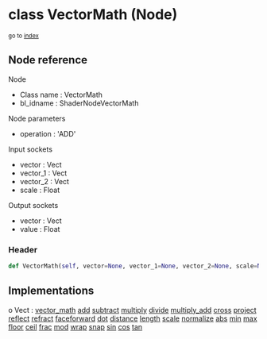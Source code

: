 # class VectorMath (Node)

<sub>go to [index](/docs/index.md)</sub>

## Node reference

Node
 - Class name : VectorMath
 - bl_idname : ShaderNodeVectorMath

Node parameters
 - operation : 'ADD'

Input sockets
 - vector : Vect
 - vector_1 : Vect
 - vector_2 : Vect
 - scale : Float

Output sockets
 - vector : Vect
 - value : Float

### Header

``` python
def VectorMath(self, vector=None, vector_1=None, vector_2=None, scale=None, operation='ADD', node_label=None, node_color=None):
```

## Implementations

o Vect : [vector_math](/docs/GeoNodes_classes/Vect.md#vector_math) [add](/docs/GeoNodes_classes/Vect.md#add) [subtract](/docs/GeoNodes_classes/Vect.md#subtract) [multiply](/docs/GeoNodes_classes/Vect.md#multiply) [divide](/docs/GeoNodes_classes/Vect.md#divide) [multiply_add](/docs/GeoNodes_classes/Vect.md#multiply_add) [cross](/docs/GeoNodes_classes/Vect.md#cross) [project](/docs/GeoNodes_classes/Vect.md#project) [reflect](/docs/GeoNodes_classes/Vect.md#reflect) [refract](/docs/GeoNodes_classes/Vect.md#refract) [faceforward](/docs/GeoNodes_classes/Vect.md#faceforward) [dot](/docs/GeoNodes_classes/Vect.md#dot) [distance](/docs/GeoNodes_classes/Vect.md#distance) [length](/docs/GeoNodes_classes/Vect.md#length) [scale](/docs/GeoNodes_classes/Vect.md#scale) [normalize](/docs/GeoNodes_classes/Vect.md#normalize) [abs](/docs/GeoNodes_classes/Vect.md#abs) [min](/docs/GeoNodes_classes/Vect.md#min) [max](/docs/GeoNodes_classes/Vect.md#max) [floor](/docs/GeoNodes_classes/Vect.md#floor) [ceil](/docs/GeoNodes_classes/Vect.md#ceil) [frac](/docs/GeoNodes_classes/Vect.md#frac) [mod](/docs/GeoNodes_classes/Vect.md#mod) [wrap](/docs/GeoNodes_classes/Vect.md#wrap) [snap](/docs/GeoNodes_classes/Vect.md#snap) [sin](/docs/GeoNodes_classes/Vect.md#sin) [cos](/docs/GeoNodes_classes/Vect.md#cos) [tan](/docs/GeoNodes_classes/Vect.md#tan)

